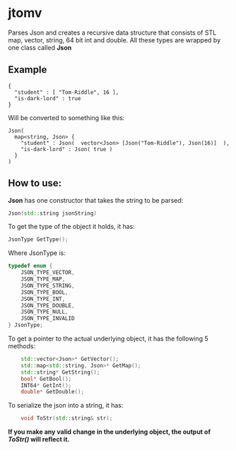 jtomv
=====

Parses Json and creates a recursive data structure that consists of STL map, vector, string, 64 bit int and double. All these types are wrapped by one class called <b>Json</b>

Example
-------
```
{ 
  "student" : [ "Tom-Riddle", 16 ],
  "is-dark-lord" : true
}
```
Will be converted to something like this:
```
Json(
  map<string, Json> {
    "student" : Json(  vector<Json> [Json("Tom-Riddle"), Json(16)]  ),
    "is-dark-lord" : Json( true )
  }
)
```

How to use:
-----------
<b>Json</b> has one constructor that takes the string to be parsed:
```CPP
Json(std::string jsonString)
```

To get the type of the object it holds, it has:
```CPP
JsonType GetType();
```
Where JsonType is:
```CPP
typedef enum {
	JSON_TYPE_VECTOR,
	JSON_TYPE_MAP,
	JSON_TYPE_STRING,
	JSON_TYPE_BOOL, 
	JSON_TYPE_INT,
	JSON_TYPE_DOUBLE,
	JSON_TYPE_NULL,
	JSON_TYPE_INVALID
} JsonType;
```
To get a pointer to the actual underlying object, it has the following 5 methods:

```CPP
	std::vector<Json>* GetVector();
	std::map<std::string, Json>* GetMap();
	std::string* GetString();
	bool* GetBool();
	INT64* GetInt();
	double* GetDouble();
```

To serialize the json into a string, it has:
```CPP
	void ToStr(std::string& str);
```

<b>If you make any valid change in the underlying object, the output of *ToStr()* will reflect it.</b>
